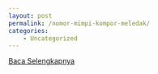 ```yaml
---
layout: post
permalink: /nomor-mimpi-kompor-meledak/
categories:
    - Uncategorized
---
```


[Baca Selengkapnya](/01)